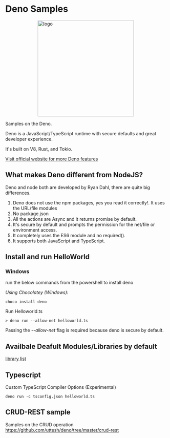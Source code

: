 # Deno Samples
<img src="https://denolib.github.io/high-res-deno-logo/deno_hr_circle.png" alt="logo" style="margin-left:20%" width="300"/>

Samples on the Deno.

Deno is a JavaScript/TypeScript runtime with secure defaults and great developer experience.

It's built on V8, Rust, and Tokio.

<a href="https://deno.land/manual"> Visit official website for more Deno features </a>


## What makes Deno different from NodeJS?
 Deno and node both are developed by Ryan Dahl, there are quite big differences.

 1. Deno does not use the npm packages, yes you read it correctly!. It uses the URL/file modules
 2. No package.json
 3. All the actions are Async and it returns promise by default.
 4. It's secure by default and prompts the permission for the net/file or environment access.
 5. It completely uses the ES6 module and no required().
 6. It supports both JavaScript and TypeScript.


## Install and run HelloWorld

### Windows

run the below commands from the powershell to install deno

*Using Chocolatey (Windows):*
```
choco install deno
```

Run Helloworld.ts
```
> deno run --allow-net helloworld.ts

```
Passing the *--allow-net* flag is required because deno is secure by default.

## Availbale Deafult Modules/Libraries by default
 
 <a href="https://deno.land/std/">library list</a>

## Typescript

Custom TypeScript Compiler Options (Experimental)
```
deno run -c tsconfig.json helloworld.ts
```

## CRUD-REST sample
Samples on the CRUD operation https://github.com/uttesh/deno/tree/master/crud-rest

